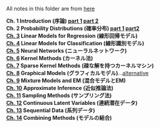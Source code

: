 All notes in this folder are from [here](http://bin.t.u-tokyo.ac.jp/prml2009/)

**Ch. 1 Introduction (序論) [part 1](https://github.com/kyeokabe/notes/blob/master/PRML/files-JPN/PRML_Ch1_part1.pdf) [part 2](https://github.com/kyeokabe/notes/blob/master/PRML/files-JPN/PRML_Ch1_part2.pdf)**   
**Ch. 2 Probability Distributions (確率分布) [part 1](https://github.com/kyeokabe/notes/blob/master/PRML/files-JPN/PRML_Ch2_part1.pdf) [part2](https://github.com/kyeokabe/notes/blob/master/PRML/files-JPN/PRML_Ch2_part2.pdf)**     
**[Ch. 3](https://github.com/kyeokabe/notes/blob/master/PRML/files-JPN/PRML_Ch3.pdf) Linear Models for Regression (線形回帰モデル)**    
**[Ch. 4](https://github.com/kyeokabe/notes/blob/master/PRML/files-JPN/PRML_Ch4.pdf) Linear Models for Classification (線形識別モデル)**  
**[Ch. 5](https://github.com/kyeokabe/notes/blob/master/PRML/files-JPN/PRML_Ch5.pdf) Neural Networks (ニューラルネットワーク)**  
**[Ch. 6](https://github.com/kyeokabe/notes/blob/master/PRML/files-JPN/PRML_Ch6.pdf) Kernel Methods (カーネル法)**  
**[Ch. 7](https://github.com/kyeokabe/notes/blob/master/PRML/files-JPN/PRML_Ch7.pdf) Sparse Kernel Methods (疎な解を持つカーネルマシン)**  
**[Ch. 8](https://github.com/kyeokabe/notes/blob/master/PRML/files-JPN/PRML_Ch8.pdf) Graphical Models (グラフィカルモデル)**...[alternative](http://www.slideshare.net/takafumisakakibara75/slide-44207685?qid=b2319ce4-1396-434b-83d6-9681c9715a2f&v=&b=&from_search=5)  
**[Ch. 9](https://github.com/kyeokabe/notes/blob/master/PRML/files-JPN/PRML_Ch9.pdf) Mixture Models and EM (混合モデルとEM)**  
**[Ch. 10](https://github.com/kyeokabe/notes/blob/master/PRML/files-JPN/PRML_Ch10.pdf) Approximate Inference (近似推論法)**  
**[Ch. 11](https://github.com/kyeokabe/notes/blob/master/PRML/files-JPN/PRML_Ch11.pdf) Sampling Methods (サンプリング法)**  
**[Ch. 12](https://github.com/kyeokabe/notes/blob/master/PRML/files-JPN/PRML_Ch12.pdf) Continuous Latent Variables (連続潜在データ)**  
**[Ch. 13](https://github.com/kyeokabe/notes/blob/master/PRML/files-JPN/PRML_Ch13.pdf) Sequential Data (系列データ)**  
**[Ch. 14](https://github.com/kyeokabe/notes/blob/master/PRML/files-JPN/PRML_Ch14.pdf) Combining Methods (モデルの結合)**  
